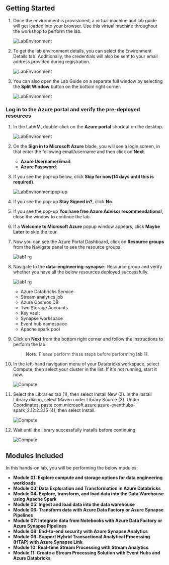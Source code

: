 ## **Getting Started**

1. Once the environment is provisioned, a virtual machine and lab guide will get loaded into your browser. Use this virtual machine throughout the workshop to perform the lab.
   
   ![LabEnvironment](images/vmandguide-env1.png)
   
1. To get the lab environment details, you can select the Environment Details tab. Additionally, the credentials will also be sent to your email address provided during registration.

   ![LabEnvironment](images/envdetails-env1.png)

1. You can also open the Lab Guide on a separate full window by selecting the **Split Window** button on the bottom right corner.

   ![LabEnvironment](images/split-window.png)

### Log in to the Azure portal and verify the pre-deployed resources

1. In the LabVM, double-click on the **Azure portal** shortcut on the desktop.

    ![LabEnvironment](images/azureshortcut.png) 
     
1. On the **Sign in to Microsoft Azure** blade, you will see a login screen, in that enter the following email/username and then click on **Next**.  
   
   * **Azure Username/Email**:  <inject key="AzureAdUserEmail"></inject>
   * **Azure Password**:  <inject key="AzureAdUserPassword"></inject>
  
1. If you see the pop-up below, click **Skip for now(14 days until this is required)**.

   ![LabEnvironmentpop-up](images/skip.png)

1. If you see the pop-up  **Stay Signed in?**, click **No**.

1. If you see the pop-up **You have free Azure Advisor recommendations!**, close the window to continue the lab. 

1. If a **Welcome to Microsoft Azure** popup window appears, click **Maybe Later** to skip the tour.

1. Now you can see the Azure Portal Dashboard, click on **Resource groups** from the Navigate panel to see the resource groups.
  
    ![lab1 rg](images/rg.png "resource group") 
     
1. Navigate to the **data-engineering-synapse-<inject key="DeploymentID" enableCopy="false"/>** Resource group and verify whether you have all the below resources deployed successfully.
  
     ![lab1 rg](images/rg-env1.png "env01 resource group") 

   - Azure Databricks Service
   - Stream analytics job
   - Azure Cosmos DB
   - Two Storage Accounts
   - Key vault
   - Synapse workspace
   - Event hub namespace
   - Apache spark pool
  
1. Click on **Next** from the bottom right corner and follow the instructions to perform the lab.

   >**Note:** Please perform these steps before performing **lab 11**.

1. In the left-hand navigation menu of your Databricks workspace, select Compute, then select your cluster in the list. If it's not running, start it now.
   
   ![Compute](images/Dp203module11.1.png) 
   
1. Select the Libraries tab (1), then select Install New (2). In the Install Library dialog, select Maven under Library Source (3). Under Coordinates, paste com.microsoft.azure:azure-eventhubs-spark_2.12:2.3.15 (4), then select Install.

    ![Compute](images/Dp203module11.2.png) 

1. Wait until the library successfully installs before continuing
  
    ![Compute](https://raw.githubusercontent.com/CloudLabs-MOC/DP-203-Data-Engineer/intro/Instructions/Labs/DP203module11.3.png) 



## Modules Included

  In this hands-on lab, you will be performing the below modules:

- **Module 01: Explore compute and storage options for data engineering workloads**  
- **Module 03: Data Exploration and Transformation in Azure Databricks**
- **Module 04: Explore, transform, and load data into the Data Warehouse using Apache Spark**
- **Module 05: Ingest and load data into the data warehouse**
- **Module 06: Transform data with Azure Data Factory or Azure Synapse Pipelines**
- **Module 07: Integrate data from Notebooks with Azure Data Factory or Azure Synapse Pipelines**
- **Module 08: End-to-end security with Azure Synapse Analytics**
- **Module 09: Support Hybrid Transactional Analytical Processing (HTAP) with Azure Synapse Link**
- **Module 10: Real-time Stream Processing with Stream Analytics**
- **Module 11: Create a Stream Processing Solution with Event Hubs and Azure Databricks**
 
